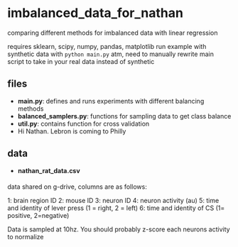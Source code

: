 # imbalanced_data_for_nathan
comparing different methods for imbalanced data with linear regression

requires sklearn, scipy, numpy, pandas, matplotlib
run example with synthetic data with `python main.py`
atm, need to manually rewrite main script to take in your real data instead of synthetic

## files
+ **main.py**: defines and runs experiments with different balancing methods
+ **balanced_samplers.py**: functions for sampling data to get class balance
+ **util.py**: contains function for cross validation
+ Hi Nathan.  Lebron is coming to Philly

## data
+ **nathan_rat_data.csv**
####
data shared on g-drive, columns are as follows:

1: brain region ID
2: mouse ID
3: neuron ID
4: neuron activity (au)
5: time and identity of lever press (1 = right, 2 = left)
6: time and identity of CS (1= positive, 2=negative)

Data is sampled at 10hz. You should probably z-score each neurons activity to normalize
